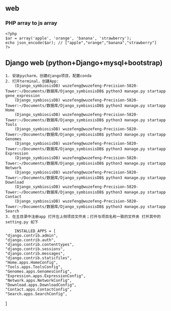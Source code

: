 ## web
### PHP array to js array
    <?php
    $ar = array('apple', 'orange', 'banana', 'strawberry');
    echo json_encode($ar); // ["apple","orange","banana","strawberry"]
    ?>



## Django web (python+Django+mysql+bootstrap)
    1. 安装pycharm，创建django项目，配置conda
    2. 打开terminal，创建App:
        (Django_symbiosisDB) wuzefeng@wuzefeng-Precision-5820-Tower:~/Documents/数据库/Django_symbiosisDB$ python3 manage.py startapp gene_expression
        (Django_symbiosisDB) wuzefeng@wuzefeng-Precision-5820-Tower:~/Documents/数据库/Django_symbiosisDB$ python3 manage.py startapp Home
        (Django_symbiosisDB) wuzefeng@wuzefeng-Precision-5820-Tower:~/Documents/数据库/Django_symbiosisDB$ python3 manage.py startapp Tools
        (Django_symbiosisDB) wuzefeng@wuzefeng-Precision-5820-Tower:~/Documents/数据库/Django_symbiosisDB$ python3 manage.py startapp Genomes
        (Django_symbiosisDB) wuzefeng@wuzefeng-Precision-5820-Tower:~/Documents/数据库/Django_symbiosisDB$ python3 manage.py startapp Expression
        (Django_symbiosisDB) wuzefeng@wuzefeng-Precision-5820-Tower:~/Documents/数据库/Django_symbiosisDB$ python3 manage.py startapp Network
        (Django_symbiosisDB) wuzefeng@wuzefeng-Precision-5820-Tower:~/Documents/数据库/Django_symbiosisDB$ python3 manage.py startapp Download
        (Django_symbiosisDB) wuzefeng@wuzefeng-Precision-5820-Tower:~/Documents/数据库/Django_symbiosisDB$ python3 manage.py startapp Contact
        (Django_symbiosisDB) wuzefeng@wuzefeng-Precision-5820-Tower:~/Documents/数据库/Django_symbiosisDB$ python3 manage.py startapp Search   
    3. 在主目录中注册app 打开左上侧项目文件夹；打开与项目名称一致的文件夹 打开其中的setting.py 如下
        
        INSTALLED_APPS = [
    "django.contrib.admin",
    "django.contrib.auth",
    "django.contrib.contenttypes",
    "django.contrib.sessions",
    "django.contrib.messages",
    "django.contrib.staticfiles",
    "Home.apps.HomeConfig",
    "Tools.apps.ToolsConfig",
    "Genomes.apps.GenomesConfig",
    "Expression.apps.ExpressionConfig",
    "Network.apps.NetworkConfig",
    "Download.apps.DownloadConfig",
    "Contact.apps.ContactConfig",
    "Search.apps.SearchConfig",
]


